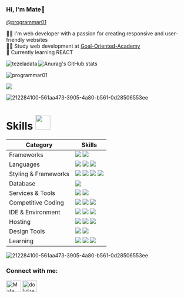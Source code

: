 ### Hi, I'm Mate👋

[@programmar01](https://github.com/programmar01)

🧑‍💻 I'm web developer with a passion for creating responsive and user-friendly websites</br>
🧑‍🎓 Study web development at [Goal-Oriented-Academy](https://www.facebook.com/nika11keshelava)<br/>
💭 Currently learning REACT<br/>


<p><img align="left" src="https://github-readme-stats.vercel.app/api/top-langs?username=programmar01&show_icons=true&theme=radical&hide_border=true&locale=en&layout=compact" alt="tezeladata" /></p>

![Anurag's GitHub stats](https://github-readme-stats.vercel.app/api?username=programmar01&show_icons=true&theme=radical)

<p align="left"> <img src="https://komarev.com/ghpvc/?username=programmar01&label=Profile%20views&color=0e75b6&style=flat" alt="programmar01" /> </p>



<img src="https://github-readme-activity-graph.vercel.app/graph?username=programmar01&bg_color=161b22&color=ffffff&line=d5d5d5&point=a76c6c&area=true&hide_border=true&hide_title=true" />

![212284100-561aa473-3905-4a80-b561-0d28506553ee](https://github.com/user-attachments/assets/03f1a853-1a9b-40c9-b6cc-96723de558b1)

# Skills <img src='https://user-images.githubusercontent.com/74038190/206662607-d9e7591e-bbf9-42f9-9386-29efc927bc16.gif' width="40"> 

| Category        | Skills        |
|-----------------|---------------|
| Frameworks| <img src="https://img.shields.io/badge/React-20232A?style=for-the-badge&logo=react&logoColor=61DAFB"/> <img src="https://img.shields.io/badge/Node.js-339933?style=for-the-badge&logo=nodedotjs&logoColor=white"/> |
| Languages | <img src="https://img.shields.io/badge/JavaScript-323330?style=for-the-badge&logo=javascript&logoColor=F7DF1E"/> <img src="https://img.shields.io/badge/HTML5-E34F26?style=for-the-badge&logo=html5&logoColor=white" /> <img src="https://img.shields.io/badge/Python-0175C2?style=for-the-badge&logo=python&logoColor=white" /> |
| Styling & Frameworks | <img src="https://img.shields.io/badge/CSS3-1572B6?style=for-the-badge&logo=css3&logoColor=white" /> <img src="https://img.shields.io/badge/Tailwind_CSS-38B2AC?style=for-the-badge&logo=tailwind-css&logoColor=white"/> <img src="https://img.shields.io/badge/Sass-CC6699?style=for-the-badge&logo=sass&logoColor=white" /> <img src="https://img.shields.io/badge/Bootstrap-563D7C?style=for-the-badge&logo=bootstrap&logoColor=white" /> |
| Database | <img src="https://img.shields.io/badge/MySQL-005C84?style=for-the-badge&logo=mysql&logoColor=white"/> |
| Services & Tools| <a href="https://github.com/Anmol-Baranwal"><img src="https://img.shields.io/badge/GitHub-000000?style=for-the-badge&logo=github&logoColor=white"/></a> <img src="https://img.shields.io/badge/GIT-E44C30?style=for-the-badge&logo=git&logoColor=white"/> |
| Competitive Coding | <a href="https://leetcode.com/anmol4coder/"><img src="https://img.shields.io/badge/-LeetCode-FFA116?style=for-the-badge&logo=LeetCode&logoColor=black"/></a> <a href="https://auth.geeksforgeeks.org/user/anmolbaranwal119"><img src="https://img.shields.io/badge/GeeksforGeeks-298D46?style=for-the-badge&logo=geeksforgeeks&logoColor=white"/></a> <a href="https://www.codechef.com/users/anmol119"><img src="https://img.shields.io/badge/-CodeChef-5B4638?style=for-the-badge&logo=CodeChef&logoColor=white"/></a> |
| IDE & Environment | <img src="https://img.shields.io/badge/VSCode-0078D4?style=for-the-badge&logo=visual%20studio%20code&logoColor=white" /> <img src="https://img.shields.io/badge/Hyper-000000?style=for-the-badge&logo=hyper&logoColor=white" /> <img src="https://img.shields.io/badge/Google_chrome-4285F4?style=for-the-badge&logo=Google-chrome&logoColor=white" /> |
| Hosting | <img src="https://img.shields.io/badge/Vercel-000000?style=for-the-badge&logo=vercel&logoColor=white"/> <img src="https://img.shields.io/badge/Netlify-00C7B7?style=for-the-badge&logo=netlify&logoColor=white"/> <img src="https://img.shields.io/badge/Render-46E3B7?style=for-the-badge&logo=render&logoColor=white"/> |
| Design Tools | <img src="https://img.shields.io/badge/Adobe%20Illustrator-FF9A00?style=for-the-badge&logo=adobe%20illustrator&logoColor=white"/> <img src="https://img.shields.io/badge/Figma-F24E1E?style=for-the-badge&logo=figma&logoColor=white"/> |
| Learning | <a href="https://www.coursera.org/user/69e4ae79233b116200019fb3f9111083"><img src="https://img.shields.io/badge/Coursera-0056D2?style=for-the-badge&logo=Coursera&logoColor=white" /></a> <img src="https://img.shields.io/badge/scrimba-2B283A?style=for-the-badge&logo=scrimba&logoColor=white" /> <img src="https://img.shields.io/badge/freecodecamp-27273D?style=for-the-badge&logo=freecodecamp&logoColor=white" /> |

![212284100-561aa473-3905-4a80-b561-0d28506553ee](https://github.com/user-attachments/assets/03f1a853-1a9b-40c9-b6cc-96723de558b1)


<!-- ![Snake animation](https://raw.githubusercontent.com/programmar01/programmar01/output/github-contribution-grid-snake-dark.svg) -->

<h3 align="left">Connect with me:</h3>
<p align="left">
<a href="https://www.facebook.com/profile.php?id=100073901881415" target="blank"><img align="center" src="https://raw.githubusercontent.com/rahuldkjain/github-profile-readme-generator/master/src/images/icons/Social/facebook.svg" alt="Mate Dolidze" height="30" width="40" /></a>
<a href="https://www.instagram.com/dolidze.mate/" target="blank"><img align="center" src="https://raw.githubusercontent.com/rahuldkjain/github-profile-readme-generator/master/src/images/icons/Social/instagram.svg" alt="dolidze.mate" height="30" width="40" /></a>

</p>
